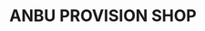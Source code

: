 ---
title: "ANBU PROVISION SHOP"
url: /paranji/anbu-provision-shop-walajah-sholinghur-arakkonam-road/
shop: supermarket
---